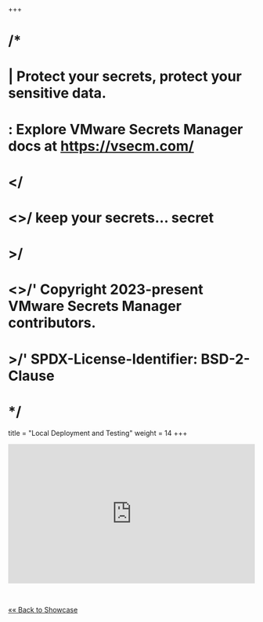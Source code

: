 +++
# /*
# |    Protect your secrets, protect your sensitive data.
# :    Explore VMware Secrets Manager docs at https://vsecm.com/
# </
# <>/  keep your secrets... secret
# >/
# <>/' Copyright 2023-present VMware Secrets Manager contributors.
# >/'  SPDX-License-Identifier: BSD-2-Clause
# */

title = "Local Deployment and Testing"
weight = 14
+++

<div style="padding:56.25% 0 0 0;position:relative;">
<iframe src="https://player.vimeo.com/video/861625632?badge=0&amp;autopause=0&amp;player_id=0&amp;app_id=58479" 
frameborder="0" allow="autoplay; fullscreen; picture-in-picture" 
style="position:absolute;top:0;left:0;width:100%;height:100%;" 
title="VMware Secrets Manager: Local Deployment and Testing"></iframe></div>

<p>&nbsp;</p>

[«« Back to Showcase](@/showcase/vsecm.md)
